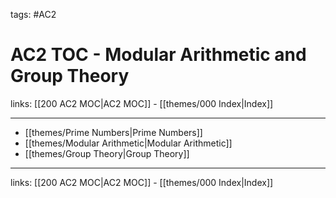 tags: #AC2

# AC2 TOC - Modular Arithmetic and Group Theory

links: [[200 AC2 MOC|AC2 MOC]] - [[themes/000 Index|Index]]

---

- [[themes/Prime Numbers|Prime Numbers]]
- [[themes/Modular Arithmetic|Modular Arithmetic]]
- [[themes/Group Theory|Group Theory]]

---
links: [[200 AC2 MOC|AC2 MOC]] - [[themes/000 Index|Index]]